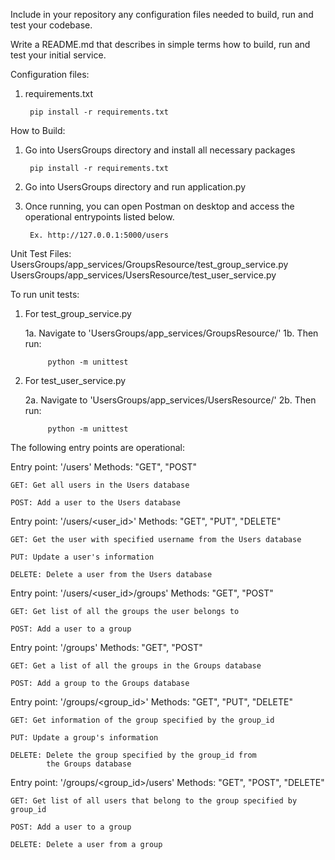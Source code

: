 Include in your repository any configuration files needed to build, run and test your codebase.

Write a README.md that describes in simple terms how to build, run and test your initial service. 


Configuration files:

1. requirements.txt
    
        pip install -r requirements.txt

How to Build:

1. Go into UsersGroups directory and install all necessary packages

        pip install -r requirements.txt

2. Go into UsersGroups directory and run application.py
3. Once running, you can open Postman on desktop and access the operational entrypoints listed below.
    
        Ex. http://127.0.0.1:5000/users


Unit Test Files:
    UsersGroups/app_services/GroupsResource/test_group_service.py
    UsersGroups/app_services/UsersResource/test_user_service.py
    
To run unit tests:

1. For test_group_service.py
     
     1a. Navigate to 'UsersGroups/app_services/GroupsResource/'
     1b. Then run:
            
            python -m unittest
  
2. For test_user_service.py
     
     2a. Navigate to 'UsersGroups/app_services/UsersResource/'
     2b. Then run:
            
            python -m unittest
  


The following entry points are operational:

Entry point: '/users'
Methods: "GET", "POST"
    
    GET: Get all users in the Users database
    
    POST: Add a user to the Users database



Entry point: '/users/<user_id>'
Methods: "GET", "PUT", "DELETE"
   
    GET: Get the user with specified username from the Users database
   
    PUT: Update a user's information
   
    DELETE: Delete a user from the Users database



Entry point: '/users/<user_id>/groups'
Methods: "GET", "POST"

    GET: Get list of all the groups the user belongs to
   
    POST: Add a user to a group



Entry point: '/groups'
Methods: "GET", "POST"

    GET: Get a list of all the groups in the Groups database
   
    POST: Add a group to the Groups database



Entry point: '/groups/<group_id>'
Methods: "GET", "PUT", "DELETE"

    GET: Get information of the group specified by the group_id
    
    PUT: Update a group's information
    
    DELETE: Delete the group specified by the group_id from
            the Groups database



Entry point: '/groups/<group_id>/users'
Methods: "GET", "POST", "DELETE"
    
    GET: Get list of all users that belong to the group specified by group_id
    
    POST: Add a user to a group
    
    DELETE: Delete a user from a group
